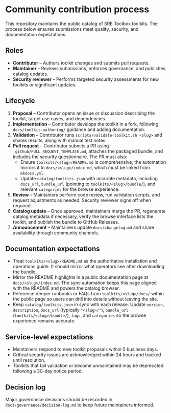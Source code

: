 # Community contribution process

This repository maintains the public catalog of SRE Toolbox toolkits. The process below ensures submissions meet quality, security, and documentation expectations.

## Roles

- **Contributor** – Authors toolkit changes and submits pull requests.
- **Maintainer** – Reviews submissions, enforces governance, and publishes catalog updates.
- **Security reviewer** – Performs targeted security assessments for new toolkits or significant updates.

## Lifecycle

1. **Proposal** – Contributor opens an issue or discussion describing the toolkit, target use cases, and dependencies.
2. **Implementation** – Contributor develops the toolkit in a fork, following `docs/toolkit-authoring/` guidance and adding documentation.
3. **Validation** – Contributor runs `scripts/validate-toolkit.sh <slug>` and shares results, along with manual test notes.
4. **Pull request** – Contributor submits a PR using `.github/PULL_REQUEST_TEMPLATE.md`, attaches the packaged bundle, and includes the security questionnaire. The PR must also:
   - Ensure `toolkits/<slug>/README.md` is comprehensive; the automation mirrors it to `docs/<slug>/index.md`, which must be linked from `mkdocs.yml`.
   - Update `catalog/toolkits.json` with accurate metadata, including `docs_url`, `bundle_url` (pointing to `toolkits/<slug>/bundle/`), and relevant `categories` for the browse experience.
5. **Review** – Maintainers perform code review, run validation scripts, and request adjustments as needed. Security reviewer signs off when required.
6. **Catalog update** – Once approved, maintainers merge the PR, regenerate catalog metadata if necessary, verify the browse interface lists the toolkit, and publish the bundle to GitHub Releases.
7. **Announcement** – Maintainers update `docs/changelog.md` and share availability through community channels.

## Documentation expectations

- Treat `toolkits/<slug>/README.md` as the authoritative installation and operations guide. It should mirror what operators see after downloading the bundle.
- Mirror the README highlights in a public documentation page at `docs/<slug>/index.md`. The sync automation keeps this page aligned with the README and powers the catalog browser.
- Reference deeper runbooks or FAQs from `toolkits/<slug>/docs/` within the public page so users can drill into details without leaving the site.
- Keep `catalog/toolkits.json` in sync with each release. Update `version`, `description`, `docs_url` (typically `"<slug>/"`), `bundle_url` (`toolkits/<slug>/bundle/`), `tags`, and `categories` so the browse experience remains accurate.

## Service-level expectations

- Maintainers respond to new toolkit proposals within 5 business days.
- Critical security issues are acknowledged within 24 hours and tracked until resolution.
- Toolkits that fail validation or become unmaintained may be deprecated following a 30-day notice period.

## Decision log

Major governance decisions should be recorded in `docs/governance/decision-log.md` to keep future maintainers informed.
